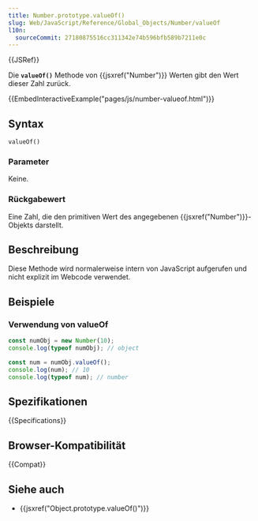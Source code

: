 ```yaml
---
title: Number.prototype.valueOf()
slug: Web/JavaScript/Reference/Global_Objects/Number/valueOf
l10n:
  sourceCommit: 27180875516cc311342e74b596bfb589b7211e0c
---
```


{{JSRef}}

Die **`valueOf()`** Methode von {{jsxref("Number")}} Werten gibt den Wert dieser Zahl zurück.

{{EmbedInteractiveExample("pages/js/number-valueof.html")}}

## Syntax

```js-nolint
valueOf()
```

### Parameter

Keine.

### Rückgabewert

Eine Zahl, die den primitiven Wert des angegebenen {{jsxref("Number")}}-Objekts darstellt.

## Beschreibung

Diese Methode wird normalerweise intern von JavaScript aufgerufen und nicht explizit im Webcode verwendet.

## Beispiele

### Verwendung von valueOf

```js
const numObj = new Number(10);
console.log(typeof numObj); // object

const num = numObj.valueOf();
console.log(num); // 10
console.log(typeof num); // number
```

## Spezifikationen

{{Specifications}}

## Browser-Kompatibilität

{{Compat}}

## Siehe auch

- {{jsxref("Object.prototype.valueOf()")}}
